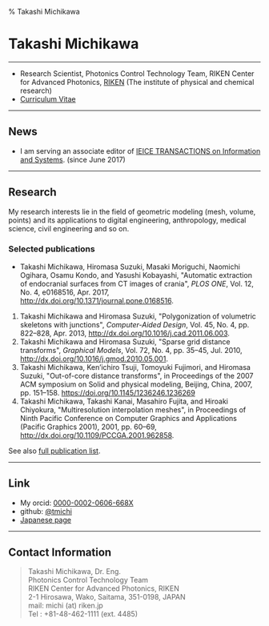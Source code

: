 % Takashi Michikawa  
# Takashi Michikawa
------
 - Research Scientist, Photonics Control Technology Team, RIKEN Center for Advanced Photonics, [RIKEN](http://riken.jp/)  (The institute of physical and chemical research)
 - [Curriculum Vitae](profile.html)
------

## News
 - I am serving an associate editor of [IEICE TRANSACTIONS on Information and Systems](https://search.ieice.org/bin/index.php?category=D&lang=E&curr=1). (since June 2017)

------
## Research

My research interests lie in the field of geometric modeling (mesh, volume, points) and its applications to digital engineering, anthropology, medical science, civil engineering and so on.
### Selected publications
- Takashi Michikawa, Hiromasa Suzuki, Masaki Moriguchi, Naomichi Ogihara, Osamu Kondo, and Yasushi Kobayashi, "Automatic extraction of endocranial surfaces from CT images of crania", _PLOS ONE_, Vol. 12, No. 4, e0168516, Apr. 2017, http://dx.doi.org/10.1371/journal.pone.0168516.
1. Takashi Michikawa and Hiromasa Suzuki, "Polygonization of volumetric skeletons with junctions", _Computer-Aided Design_, Vol. 45, No. 4, pp. 822–828, Apr. 2013, http://dx.doi.org/10.1016/j.cad.2011.06.003.
1. Takashi Michikawa and Hiromasa Suzuki, "Sparse grid distance transforms", _Graphical Models_, Vol. 72, No. 4, pp. 35–45, Jul. 2010, http://dx.doi.org/10.1016/j.gmod.2010.05.001.
1. Takashi Michikawa, Ken’ichiro Tsuji, Tomoyuki Fujimori, and Hiromasa Suzuki, "Out-of-core distance transforms", in Proceedings of the 2007 ACM symposium on Solid and physical modeling, Beijing, China, 2007, pp. 151–158.
https://doi.org/10.1145/1236246.1236269
1. Takashi Michikawa, Takashi Kanai, Masahiro Fujita, and Hiroaki Chiyokura, "Multiresolution interpolation meshes", in Proceedings of Ninth Pacific Conference on Computer Graphics and Applications (Pacific Graphics 2001), 2001, pp. 60–69, http://dx.doi.org/10.1109/PCCGA.2001.962858.

See also [full publication list](publication.html).

----
## Link
 - My orcid: [0000-0002-0606-668X](orcid.org/0000-0002-0606-668X)  
 - github: [@tmichi](https://github.com/tmichi)
 - [Japanese page](index.ja.html)

----
## Contact Information  
 > Takashi Michikawa, Dr. Eng.  
 > Photonics Control Technology Team  
 > RIKEN Center for Advanced Photonics, RIKEN  
 > 2-1 Hirosawa, Wako, Saitama, 351-0198, JAPAN    
 > mail:  michi (at) riken.jp   
 > Tel : +81-48-462-1111 (ext. 4485)
